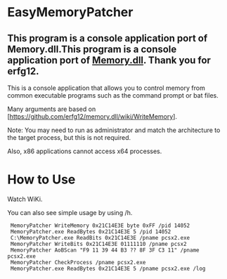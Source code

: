 # EasyMemoryPatcher
## This program is a console application port of Memory.dll.This program is a console application port of [Memory.dll](https://github.com/erfg12/memory.dll). Thank you for erfg12.

This is a console application that allows you to control memory from common executable programs such as the command prompt or bat files.

Many arguments are based on [https://github.com/erfg12/memory.dll/wiki/WriteMemory].

Note: You may need to run as administrator and match the architecture to the target process, but this is not required.

Also, x86 applications cannot access x64 processes.

# How to Use
Watch WiKi.

You can also see simple usage by using /h.

     MemoryPatcher WriteMemory 0x21C14E3E byte 0xFF /pid 14052
     MemoryPatcher.exe ReadBytes 0x21C14E3E 5 /pid 14052
     C:\MemoryPatcher.exe ReadBits 0x21C14E3E /pname pcsx2.exe
     MemoryPatcher WriteBits 0x21C14E3E 01111110 /pname pcsx2
     MemoryPatcher AoBScan "F9 11 39 44 B3 ?? 8F 3F C3 11" /pname pcsx2.exe
     MemoryPatcher CheckProcess /pname pcsx2.exe
     MemoryPatcher.exe ReadBytes 0x21C14E3E 5 /pname pcsx2.exe /log